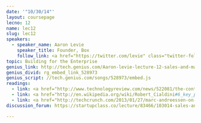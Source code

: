 ```yaml
---
date: '"10/30/14"'
layout: coursepage
lecno: 12
name: lec12
slug: lec12
speakers:
  - speaker_name: Aaron Levie
    speaker_title: Founder, Box
    follow_link: <a href="https://twitter.com/levie" class="twitter-follow-button" data-show-count="false" data-show-screen-name="true">Follow @levie</a>
topic: Building for the Enterprise
genius_link: http://tech.genius.com/Aaron-levie-lecture-12-sales-and-marketing-annotated
genius_divid: rg_embed_link_528973
genius_script: //tech.genius.com/songs/528973/embed.js
readings:
  - link: <a href="http://www.technologyreview.com/news/522081/the-continuous-productivity-of-aaron-levie/">The Continuous Productivity of Aaron Levie</a>, MIT Technology Review
  - link: <a href="http://en.wikipedia.org/wiki/Robert_Cialdini#6_key_principles_of_influence_by_Robert_Cialdini">Robert Cialdini’s six principles of influence</a>
  - link: <a href="http://techcrunch.com/2013/01/27/marc-andreessen-on-the-future-of-the-enterprise/">Marc Andreessen on the Future of Enterprise</a> by Alexia Tsosis
discussion_forum: https://startupclass.co/lecture/83466/103014-sales-and-marketingbrbaaron-levieb-ifounder-boxi-----

---
```

